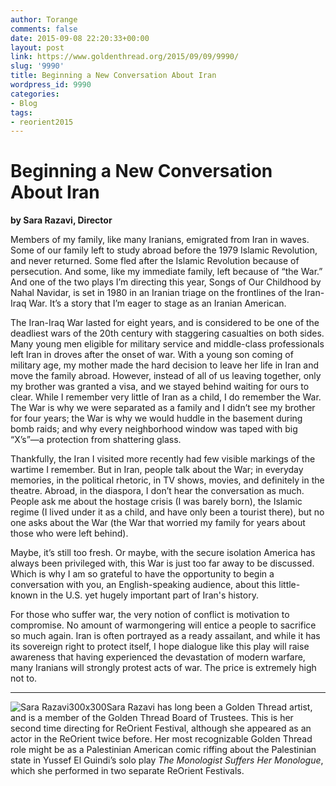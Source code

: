 ```yaml
---
author: Torange
comments: false
date: 2015-09-08 22:20:33+00:00
layout: post
link: https://www.goldenthread.org/2015/09/09/9990/
slug: '9990'
title: Beginning a New Conversation About Iran
wordpress_id: 9990
categories:
- Blog
tags:
- reorient2015
---
```


# **Beginning a New Conversation About Iran**


**by Sara Razavi, Director**

Members of my family, like many Iranians, emigrated from Iran in waves. Some of our family left to study abroad before the 1979 Islamic Revolution, and never returned. Some fled after the Islamic Revolution because of persecution. And some, like my immediate family, left because of “the War.” And one of the two plays I’m directing this year, Songs of Our Childhood by Nahal Navidar, is set in 1980 in an Iranian triage on the frontlines of the Iran-Iraq War. It’s a story that I’m eager to stage as an Iranian American.   
<!-- more -->
The Iran-Iraq War lasted for eight years, and is considered to be one of the deadliest wars of the 20th century with staggering casualties on both sides. Many young men eligible for military service and middle-class professionals left Iran in droves after the onset of war. With a young son coming of military age, my mother made the hard decision to leave her life in Iran and move the family abroad. However, instead of all of us leaving together, only my brother was granted a visa, and we stayed behind waiting for ours to clear. While I remember very little of Iran as a child, I do remember the War. The War is why we were separated as a family and I didn’t see my brother for four years; the War is why we would huddle in the basement during bomb raids; and why every neighborhood window was taped with big “X’s”—a protection from shattering glass. 

Thankfully, the Iran I visited more recently had few visible markings of the wartime I remember. But in Iran, people talk about the War; in everyday memories, in the political rhetoric, in TV shows, movies, and definitely in the theatre. Abroad, in the diaspora, I don’t hear the conversation as much. People ask me about the hostage crisis (I was barely born), the Islamic regime (I lived under it as a child, and have only been a tourist there), but no one asks about the War (the War that worried my family for years about those who were left behind). 

Maybe, it’s still too fresh. Or maybe, with the secure isolation America has always been privileged with, this War is just too far away to be discussed. Which is why I am so grateful to have the opportunity to begin a conversation with you, an English-speaking audience, about this little-known in the U.S. yet hugely important part of Iran's history. 

For those who suffer war, the very notion of conflict is motivation to compromise. No amount of warmongering will entice a people to sacrifice so much again. Iran is often portrayed as a ready assailant, and while it has its sovereign right to protect itself, I hope dialogue like this play will raise awareness that having experienced the devastation of modern warfare, many Iranians will strongly protest acts of war. The price is extremely high not to.
 


* * *



![Sara Razavi300x300](/img/archive/2015/08/Sara-Razavi300x300-150x150.jpg)Sara Razavi has long been a Golden Thread artist, and is a member of the Golden Thread Board of Trustees. This is her second time directing for ReOrient Festival, although she appeared as an actor in the ReOrient twice before. Her most recognizable Golden Thread role might be as a Palestinian American comic riffing about the Palestinian state in Yussef El Guindi’s solo play _The Monologist Suffers Her Monologue_, which she performed in two separate ReOrient Festivals.
